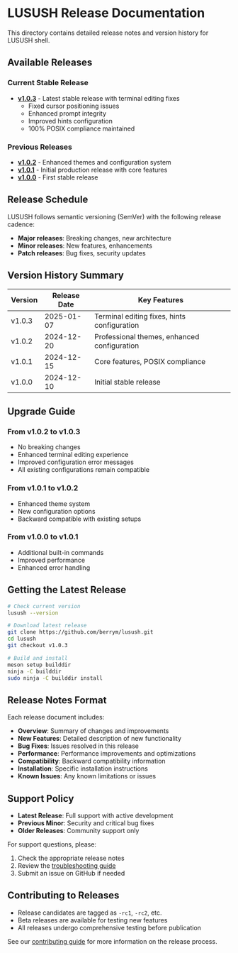 # LUSUSH Release Documentation

This directory contains detailed release notes and version history for LUSUSH shell.

## Available Releases

### Current Stable Release
- **[v1.0.3](v1.0.3.md)** - Latest stable release with terminal editing fixes
  - Fixed cursor positioning issues
  - Enhanced prompt integrity
  - Improved hints configuration
  - 100% POSIX compliance maintained

### Previous Releases
- **[v1.0.2](v1.0.2.md)** - Enhanced themes and configuration system
- **[v1.0.1](v1.0.1.md)** - Initial production release with core features
- **[v1.0.0](v1.0.0.md)** - First stable release

## Release Schedule

LUSUSH follows semantic versioning (SemVer) with the following release cadence:

- **Major releases**: Breaking changes, new architecture
- **Minor releases**: New features, enhancements
- **Patch releases**: Bug fixes, security updates

## Version History Summary

| Version | Release Date | Key Features |
|---------|--------------|--------------|
| v1.0.3  | 2025-01-07   | Terminal editing fixes, hints configuration |
| v1.0.2  | 2024-12-20   | Professional themes, enhanced configuration |
| v1.0.1  | 2024-12-15   | Core features, POSIX compliance |
| v1.0.0  | 2024-12-10   | Initial stable release |

## Upgrade Guide

### From v1.0.2 to v1.0.3
- No breaking changes
- Enhanced terminal editing experience
- Improved configuration error messages
- All existing configurations remain compatible

### From v1.0.1 to v1.0.2
- Enhanced theme system
- New configuration options
- Backward compatible with existing setups

### From v1.0.0 to v1.0.1
- Additional built-in commands
- Improved performance
- Enhanced error handling

## Getting the Latest Release

```bash
# Check current version
lusush --version

# Download latest release
git clone https://github.com/berrym/lusush.git
cd lusush
git checkout v1.0.3

# Build and install
meson setup builddir
ninja -C builddir
sudo ninja -C builddir install
```

## Release Notes Format

Each release document includes:

- **Overview**: Summary of changes and improvements
- **New Features**: Detailed description of new functionality
- **Bug Fixes**: Issues resolved in this release
- **Performance**: Performance improvements and optimizations
- **Compatibility**: Backward compatibility information
- **Installation**: Specific installation instructions
- **Known Issues**: Any known limitations or issues

## Support Policy

- **Latest Release**: Full support with active development
- **Previous Minor**: Security and critical bug fixes
- **Older Releases**: Community support only

For support questions, please:
1. Check the appropriate release notes
2. Review the [troubleshooting guide](../production/TROUBLESHOOTING.md)
3. Submit an issue on GitHub if needed

## Contributing to Releases

- Release candidates are tagged as `-rc1`, `-rc2`, etc.
- Beta releases are available for testing new features
- All releases undergo comprehensive testing before publication

See our [contributing guide](../developer/CONTRIBUTING.md) for more information on the release process.